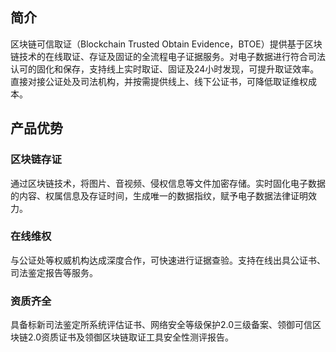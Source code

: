 ## 简介
区块链可信取证（Blockchain Trusted  Obtain Evidence，BTOE）提供基于区块链技术的在线取证、存证及固证的全流程电子证据服务。对电子数据进行符合司法认可的固化和保存，支持线上实时取证、固证及24小时发现，可提升取证效率。直接对接公证处及司法机构，并按需提供线上、线下公证书，可降低取证维权成本。

## 产品优势
### 区块链存证
通过区块链技术，将图片、音视频、侵权信息等文件加密存储。实时固化电子数据的内容、权属信息及存证时间，生成唯一的数据指纹，赋予电子数据法律证明效力。

### 在线维权
与公证处等权威机构达成深度合作，可快速进行证据查验。支持在线出具公证书、司法鉴定报告等服务。

### 资质齐全
具备标新司法鉴定所系统评估证书、网络安全等级保护2.0三级备案、领御可信区块链2.0资质证书及领御区块链取证工具安全性测评报告。
